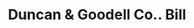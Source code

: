 ---
doi: 10.7916/D8709CF0
date_other: '1900'
date_other_textual: 1900-1909
form: printed ephemera
genre:
- Invoices
name:
- Duncan & Goodell Co.
object_in_context_url: https://biggert.cul.columbia.edu/items/view/ave_biggert_00523
subject_hierarchical_geographic:
- Worcester, Massachusetts, United States
subject_name:
- Duncan & Goodell Co.
title: Duncan & Goodell Co.. Bill
sort_title: Duncan & Goodell Co.. Bill
call_number: ave_biggert_00523
coordinates:
- 42.266666666666666,-71.8
pid: ave_biggert_00523
identifiers: ave_biggert_00523
thumbnail: https://derivativo-2.library.columbia.edu/iiif/2/ldpd:343798/full/!256,256/0/native.jpg
permalink: "/items/ave_biggert_00523/"
layout: iiif-image-page
---